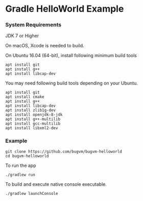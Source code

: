 # Gradle HelloWorld Example

### System Requirements

JDK 7 or Higher

On macOS, Xcode is needed to build.

On Ubuntu 16.04 (64-bit), install following minimum build tools

```
apt install git
apt install g++
apt install libcap-dev
```

You may need following build tools depending on your Ubuntu.

 ```
 apt install git
 apt install cmake
 apt install g++
 apt install libcap-dev
 apt install zlib1g-dev
 apt install openjdk-8-jdk
 apt install g++-multilib
 apt install gcc-multilib
 apt install libxml2-dev
 ```


### Example

```
git clone https://github.com/bugvm/bugvm-helloworld
cd bugvm-helloworld
```

To run the app

```
./gradlew run
```

To build and execute native console executable.

```
./gradlew launchConsole
```